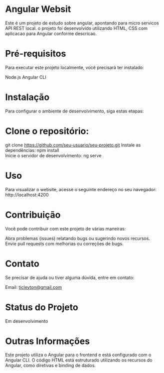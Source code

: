 # Angular Websit
Este é um projeto de estudo sobre angular, apontando para micro servicos API REST local. 
o projeto foi desenvolvido utilizando HTML, CSS com aplicacao para Angular conforme descricao. 

# Pré-requisitos
Para executar este projeto localmente, você precisará ter instalado:

Node.js
Angular CLI

# Instalação
Para configurar o ambiente de desenvolvimento, siga estas etapas:

# Clone o repositório: 
git clone https://github.com/seu-usuario/seu-projeto.git
Instale as dependências: npm install  
Inicie o servidor de desenvolvimento: ng serve
# Uso
Para visualizar o website, acesse o seguinte endereço no seu navegador: http://localhost:4200

# Contribuição
Você pode contribuir com este projeto de várias maneiras:

Abra problemas (issues) relatando bugs ou sugerindo novos recursos.
Envie pull requests com melhorias ou correções de bugs.

# Contato
Se precisar de ajuda ou tiver alguma dúvida, entre em contato:

Email: ticleyton@gmail.com 
# Status do Projeto
Em desenvolvimento

# Outras Informações
Este projeto utiliza o Angular para o frontend e está configurado com o Angular CLI. O código HTML está estruturado utilizando os recursos do Angular, como diretivas e binding de dados.